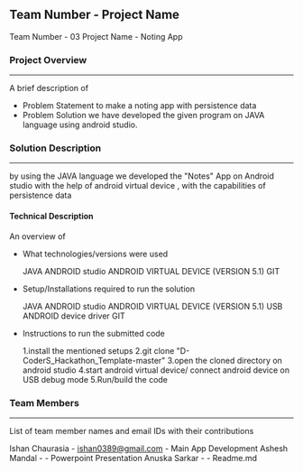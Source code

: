 ## Team Number - Project Name
Team Number - 03 Project Name - Noting App

### Project Overview
----------------------------------

A brief description of
* Problem Statement
  to make a noting app with persistence data
* Problem Solution
  we have developed the given program on JAVA language using android studio.

### Solution Description
----------------------------------
by using the JAVA language we developed the "Notes" App on Android studio
with the help of android virtual device ,
with the capabilities of persistence data


#### Technical Description

An overview of
* What technologies/versions were used

  JAVA
  ANDROID studio
  ANDROID VIRTUAL DEVICE (VERSION 5.1)
  GIT


* Setup/Installations required to run the solution

  JAVA
  ANDROID studio
  ANDROID VIRTUAL DEVICE (VERSION 5.1)
  USB  ANDROID device driver
  GIT


* Instructions to run the submitted code

  1.install the mentioned setups
  2.git clone "D-CoderS_Hackathon_Template-master"
  3.open the cloned directory on android studio
  4.start android virtual device/ connect android device on USB debug mode
  5.Run/build the code


### Team Members
----------------------------------

List of team member names and email IDs with their contributions

  Ishan Chaurasia - ishan0389@gmail.com - Main App Development
  Ashesh Mandal -                       - Powerpoint Presentation
  Anuska Sarkar -                       - Readme.md
